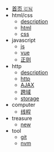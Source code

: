 
- [首页 :cn:](/README.md)
- html/css
    - [description](/html/description.md)
    - [html](/html/html.md)
    - [css](/html/css.md)
- javascript
    - [js](/javascript/js.md)
    - [vue](/javascript/vue.md)
    - [正则](/javascript/正则.md)
- http
    - [description](/http/description.md)
    - [http](/http/http.md)
    - [AJAX](/http/AJAX.md)
    - [跨域](/http/cross.md)
    - [storage](/http/storage.md)
- computer
    - [线程](/computer/线程.md)
- treasure
    - [new](/treasure/experience.md)
- tool
    - [git](/tool/git.md)
    - [nvm](/tool/nvm.md)